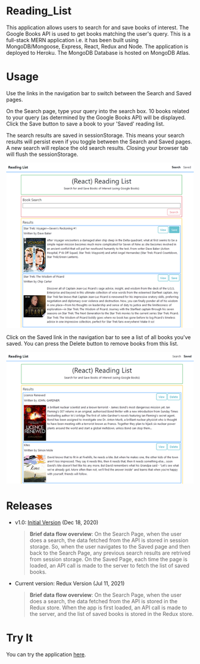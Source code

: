 # Reading_List
This application allows users to search for and save books of interest. The Google Books API is used to get books matching the user's query. This is a full-stack MERN application i.e. it has been built using MongoDB/Mongoose, Express, React, Redux and Node. The application is deployed to Heroku. The MongoDB Database is hosted on MongoDB Atlas.

# Usage
Use the links in the navigation bar to switch between the Search and Saved pages.

On the Search page, type your query into the search box. 10 books related to your query (as determined by the Google Books API) will be displayed. Click the Save button to save a book to your 'Saved' reading list.

The search results are saved in sessionStorage. This means your search results will persist even if you toggle between the Search and Saved pages. A new search will replace the old search results. Closing your browser tab will flush the sessionStorage.

![Screenshot of Search Page](readme/search_page.png)

Click on the Saved link in the navigation bar to see a list of all books you've saved. You can press the Delete button to remove books from this list.

![Screenshot of Saved Page](readme/saved_page.png)

# Releases
* v1.0: [Initial Version](https://github.com/cek333/Reading_List/releases/tag/v1.0) (Dec 18, 2020)
  > **Brief data flow overview**: On the Search Page, when the user does a search, the data fetched from the API is stored in session storage. So, when the user navigates to the Saved page and then back to the Search Page, any previous search results are retrived from session storage. On the Saved Page, each time the page is loaded, an API call is made to the server to fetch the list of saved books. 
* Current version: Redux Version (Jul 11, 2021)
  > **Brief data flow overview**: On the Search Page, when the user does a search, the data fetched from the API is stored in the Redux store. When the app is first loaded, an API call is made to the server, and the list of saved books is stored in the Redux store.

# Try It
You can try the application [here](https://reading-list-45753.herokuapp.com/).